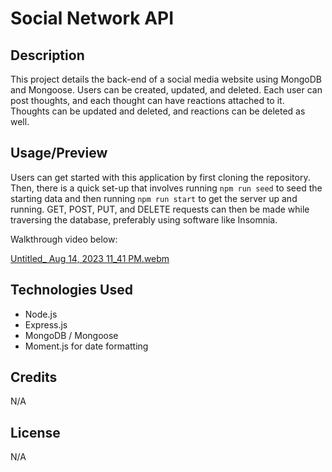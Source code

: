 # Social Network API

## Description

This project details the back-end of a social media website using MongoDB and Mongoose. Users can be created, updated, and deleted. Each user can post thoughts, and each thought can have reactions attached to it. Thoughts can be updated and deleted, and reactions can be deleted as well.

## Usage/Preview

Users can get started with this application by first cloning the repository. Then, there is a quick set-up that involves running `npm run seed` to seed the starting data and then running `npm run start` to get the server up and running. GET, POST, PUT, and DELETE requests can then be made while traversing the database, preferably using software like Insomnia.

Walkthrough video below:

[Untitled_ Aug 14, 2023 11_41 PM.webm](https://github.com/irene-panis/social-network-API/assets/65985104/ac3e1d97-d04a-4f0c-8d68-eb260c2e7277)

## Technologies Used
* Node.js
* Express.js
* MongoDB / Mongoose
* Moment.js for date formatting

## Credits

N/A

## License

N/A

